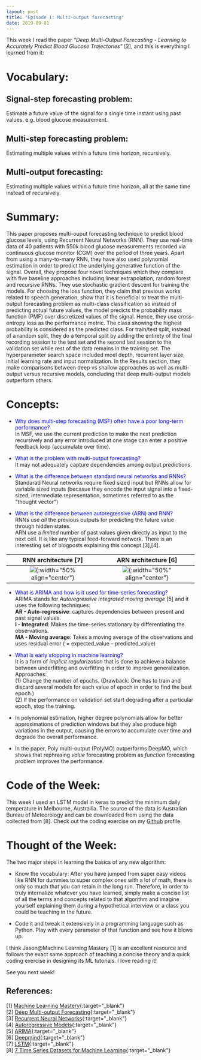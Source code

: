 ```yaml
---
layout: post
title: "Episode 1: Multi-output forecasting"
date: 2019-09-01
---
```


This week I read the paper *"Deep Multi-Output Forecasting - Learning to Accurately Predict Blood Glucose Trajectories"* [2], and this is everything I learned from it:

# Vocabulary:
## Signal-step forecasting problem:  
Estimate a future value of the signal for a single time instant using past values. e.g. blood glucose measurement.  
## Multi-step forecasting problem:
Estimating multiple values within a future time horizon, recursively.  
## Multi-output forecasting:
Estimating multiple values within a future time horizon, all at the same time instead of   recursively.

# Summary: 
This paper proposes multi-ouput forecasting technique to predict blood glucose levels, using Recurrent Neural Networks (RNN). They use real-time data of 40 patients with 550k blood glucose measurements recorded via continuous glucose monitor (CGM) over the period of three years. Apart from using a many-to-many RNN, they have also used polynomial estimation in order to predict the underlying generative function of the signal. Overall, they propose four novel techniques which they compare with five baseline approaches including linear extrapolation, random forest and recursive RNNs. They use stochastic gradient descent for training the models. For choosing the loss function, they claim that previous works related to speech generation, show that it is beneficial to treat the multi-output forecasting problem as multi-class classification so instead of predicting actual future values, the model predicts the probability mass function (PMF) over discretized values of the signal. Hence, they use cross-entropy loss as the performance metric. The class showing the highest probability is considered as the predicted class. For train/test split, instead of a random split, they do a temporal split by adding the entirety of the final recording session to the test set and the second last session to the validation set while rest of the data remains in the training set. The hyperparameter search space included moel depth, recurrent layer size, initial learning rate and input normalization. In the Results section, they make comparisons between deep vs shallow approaches as well as multi-output versus recursive models, concluding that deep multi-output models outperform others.

# Concepts:  
+ <span style="color:blue">Why does multi-step forecasting (MSF) often have a poor long-term performance?</span>  
In MSF, we use the current prediction to make the next prediction recursively and any error introduced at one stage can enter a positive feedback loop (accumulate over time).
  
+ <span style="color:blue">What is the problem with multi-output forecasting?</span>  
It may not adequately capture dependencies among output predictions.

+ <span style="color:blue">What is the difference between standard neural networks and RNNs?</span>  
Standarad Neural networks require fixed sized input but RNNs allow for variable sized inputs (becasue they encode the input signal into a fixed-sized, intermediate representation, sometimes referred to as the "thought vector")
  
+ <span style="color:blue">What is the difference between autoregressive (ARN) and RNN?</span>  
RNNs use *all* the previous outputs for predicting the future value through hidden states.  
ARN use a *limited* number of past values given directly as input to the next cell. It is like any typical feed-forward network. There is an interesting set of blogposts explaining this concept [3],[4].

RNN architecture [7]       | ARN architecture [6]       
:-------------------------:|:-------------------------:
![](https://miro.medium.com/max/1722/1*SAuwuiKBhzR4tBhr54mYkA.png){:width="50% align="center"} |  ![](https://storage.googleapis.com/deepmind-live-cms/documents/BlogPost-Fig2-Anim-160908-r01.gif){:width="50%" align="center"}

+ <span style="color:blue">What is ARIMA and how is it used for time-series forecasting?</span>     
ARIMA stands for *Autoregressive integrated moving average* [5] and it uses the following techniques:    
**AR - Auto-regressive**: captures dependencies between present and past signal values.  
**I - Integrated**: Makes the time-series stationary by differentiating the observations.   
**MA - Moving average**: Takes a moving average of the observations and uses residual error ( = expected_value –    predicted_value)

 + <span style="color:blue">What is early stopping in machine learning?</span>  
It is a form of *implicit regularization* that is done to achieve a balance between underfitting and overfitting in order to improve generalization. Approaches:  
(1) Change the number of epochs. (Drawback: One has to train and discard several models for each value of epoch in order to find the best epoch.)  
(2) If the performance on validation set start degrading after a particular epoch, stop the training.

+ In polynomial estimation, higher degree polynomials allow for better approximations of prediction windows but they also produce high variations in the output, causing the errors to accumulate over time and degrade the overall performance.

+ In the paper, Poly multi-output (PolyMO) outperforms DeepMO, which shows that rephrasing *value* forecasting problem as 
*function* forecasting problem improves the performance. 

# Code of the Week:
This week I used an LSTM model in keras to predict the minimum daily temperature in Melbourne, Austrailia. The source of the data is Australian Bureau of Meteorology and can be downloaded from  using the data collected from [8]. Check out the coding exercise on my [Github](https://github.com/hadiahameed/Data-science-blog/tree/master/Episode1-Time-series-forecasting-LSTM) profile.

# Thought of the Week:  
The two major steps in learning the basics of any new algorithm:  

+ Know the vocabulary: After you have jumped from super easy videos like RNN for dummies to super complex ones with a lot of math, there is only so much that you can retain in the long run. Therefore, in order to truly internalize whatever you have learned, simply make a concise list of all the terms and concepts related to that algorithm and imagine yourself explaining them during a hypothetical interview or a class you could be teaching in the future.  

+ Code it and tweak it extensively in a programming language such as Python. Play with every parameter of that function and see how it blows up.  

I think Jason@Machine Learning Mastery [1] is an excellent resource and follows the exact same approach of teaching a concise theory and a quick coding exercise in designing its ML tutorials. I love reading it!  

See you next week!

  
  
## References:
[1] [Machine Learning Mastery](https://machinelearningmastery.com){:target="_blank"}  
[2] [Deep Multi-output Forecasting](https://arxiv.org/abs/1806.05357){:target="_blank"}   
[3] [Recurrent Neural Networks](https://bair.berkeley.edu/blog/2018/08/06/recurrent/){:target="_blank"}   
[4] [Autoregressive Models](https://eigenfoo.xyz/deep-autoregressive-models/){:target="_blank"}    
[5] [ARIMA](https://machinelearningmastery.com/arima-for-time-series-forecasting-with-python/){:target="_blank"}     
[6] [Deepmind](https://deepmind.com/blog/wavenet-generative-model-raw-audio/){:target="_blank"}    
[7] [LSTM](https://medium.com/@kangeugine/long-short-term-memory-lstm-concept-cb3283934359){:target="_blank"}  
[8] [7 Time Series Datasets for Machine Learning](https://machinelearningmastery.com/time-series-datasets-for-machine-learning/){:target="_blank"}  
